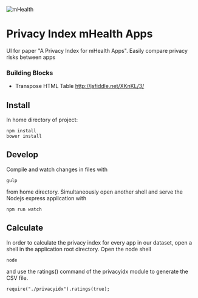 ![mHealth](http://www.xcubelabs.com/blogs/wp-content/uploads/mhealth-03.png)

# Privacy Index mHealth Apps
UI for paper "A Privacy Index for mHealth Apps". Easily compare privacy risks between apps

### Building Blocks

* Transpose HTML Table http://jsfiddle.net/XKnKL/3/

## Install

In home directory of project:

```
npm install
bower install
````

## Develop

Compile and watch changes in files with

```
gulp
```

from home directory. Simultaneously open another shell and serve the Nodejs express application with

```
npm run watch
```

## Calculate

In order to calculate the privacy index for every app in our dataset, open a shell in the application root directory.
Open the node shell

```
node
```

and use the ratings() command of the privacyidx module to generate the CSV file.

```
require("./privacyidx").ratings(true);
```
